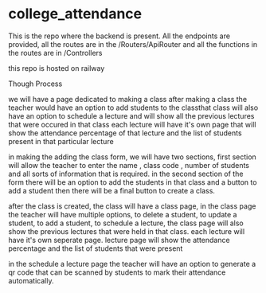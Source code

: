 # college_attendance





This is the repo where the backend is present. All the endpoints are provided, all the routes are in the /Routers/ApiRouter and all the functions in the routes are in /Controllers

this repo is hosted on railway







Though Process

we will have a page dedicated to making a class after making a class the teacher would have an option to add students to the classthat class will also have an option to schedule a lecture and will show all the previous lectures that were occured in that class
each lecture will have it's own page that will show the attendance percentage of that lecture and the list of students present in that particular lecture


in making the adding the class form, we will have two sections,
first section will allow the teacher to enter the name , class code , number of students and all sorts of information that is required.
in the second section of the form there will be an option to add the students in that class and a button to add a student
then there will be a final button to create a class.


after the class is created, the class will have a class page, in the class page the teacher will have multiple options, to delete a student, to update a student, to add a student,
to schedule a lecture, 
the class page will also show the previous lectures that were held in that class.
each lecture will have it's own seperate page.
lecture page will show the attendance percentage and the list of students that were present 

in the schedule a lecture page the teacher will have an option to generate a qr code that can be scanned by students to mark their attendance automatically.